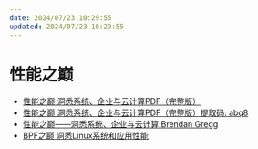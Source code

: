 ```yaml
---
date: 2024/07/23 10:29:55
updated: 2024/07/23 10:29:55
---
```


# 性能之巅

- [性能之巅 洞悉系统、企业与云计算PDF（完整版）](http://www.javashuo.com/article/p-gycyrpiy-me.html)
- [性能之巅 洞悉系统、企业与云计算PDF（完整版）提取码: abq8](https://pan.baidu.com/s/17iUesk0w5DzdON6-Y06fYQ?pwd=abq8)
- [性能之巅——洞悉系统、企业与云计算 Brendan Gregg](https://blog.csdn.net/qq_31220203/article/details/120067331)
- [BPF之巅 洞悉Linux系统和应用性能](http://download.eeworld.com.cn/detail/%E6%8A%9B%E7%A0%96%E5%BC%95%E7%8E%89/628714)
